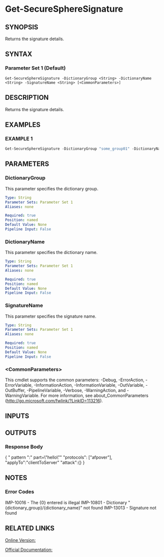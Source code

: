 ﻿# Get-SecureSphereSignature

## SYNOPSIS
Returns the signature details.

## SYNTAX

### Parameter Set 1 (Default)
```
Get-SecureSphereSignature -DictionaryGroup <String> -DictionaryName <String> -SignatureName <String> [<CommonParameters>]
```

## DESCRIPTION
Returns the signature details.

## EXAMPLES

### EXAMPLE 1

```powershell
Get-SecureSphereSignature -DictionaryGroup "some_group01" -DictionaryName "dict1" -SignatureName "some signature"
```

## PARAMETERS

### DictionaryGroup
This parameter specifies the dictionary group.

```yaml
Type: String
Parameter Sets: Parameter Set 1
Aliases: none

Required: true
Position: named
Default Value: None
Pipeline Input: False
```

### DictionaryName
This parameter specifies the dictionary name.

```yaml
Type: String
Parameter Sets: Parameter Set 1
Aliases: none

Required: true
Position: named
Default Value: None
Pipeline Input: False
```

### SignatureName
This parameter specifies the signature name.

```yaml
Type: String
Parameter Sets: Parameter Set 1
Aliases: none

Required: true
Position: named
Default Value: None
Pipeline Input: False
```

### \<CommonParameters\>
This cmdlet supports the common parameters: -Debug, -ErrorAction, -ErrorVariable, -InformationAction, -InformationVariable, -OutVariable, -OutBuffer, -PipelineVariable, -Verbose, -WarningAction, and -WarningVariable. For more information, see about_CommonParameters (http://go.microsoft.com/fwlink/?LinkID=113216).

## INPUTS

## OUTPUTS

### Response Body
{
" pattern ":" part=\\"hello\\""
"protocols": ["afpover"],
"applyTo":"clientToServer"
"attack":{}
}

## NOTES

### Error Codes
IMP-10016 - The {0} entered is illegal
IMP-10801 - Dictionary "{dictionary_group}/{dictionary_name}" not found
IMP-13013 - Signature not found

## RELATED LINKS

[Online Version:](https://github.com/akshinmustafayev/SecureSpherePS/tree/master/Documentation)

[Official Documentation:](https://docs.imperva.com/bundle/v13.6-api-reference-guide/page/66928.htm)



